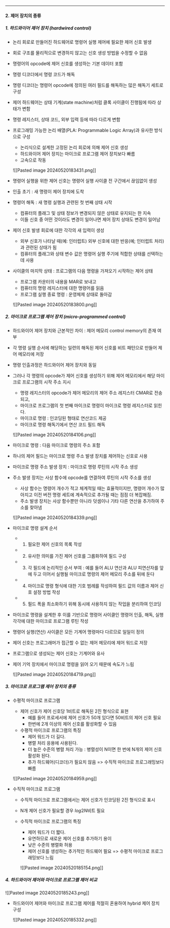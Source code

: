 
---
#### 2. 제어 장치의 종류
##### 1. 하드와이어 제어 장치 (hardwired control)
- 논리 회로로 만들어진 하드웨어로 명령어 실행 제어에 필요한 제어 신호 발생
- 회로 구조를 물리적으로 변경하지 않고는 신호 생성 방법을 수정할 수 없음
- 명령어의 opcode에 제어 신호를 생성하는 기본 데이터 포함
- 명령 디코더에서 명령 코드가 해독
- 명령 디코더는 명령어 opcode에 정의된 여러 필드를 해독하는 많은 해독기 세트로 구성
- 제어 하드웨어는 상태 기계(state machine)처럼 클록 사이클이 진행됨에 따라 상태가 변함
- 명령 레지스터, 상태 코드, 외부 입력 등에 따라 다르게 변함
- 프로그래밍 가능한 논리 배열(PLA: Programmable Logic Array)과 유사한 방식으로 구성
	- 논리식으로 설계한 고정된 논리 회로에 의해 제어 신호 생성
	- 하드와이어 제어 장치는 마이크로 프로그램 제어 장치보다 빠름
	- 고속으로 작동
	
	![[Pasted image 20240520183431.png]]
- 명령어 실행을 위한 제어 신호는 명령어 실행 사이클 전 구간에서 끊임없이 생성
- 인출 초기 : 새 명령이 제어 장치에 도착
- 명령어 해독 : 새 명령 실행과 관련된 첫 번째 상태 시작
	- 컴퓨터의 플래그 및 상태 정보가 변경되지 않은 상태로 유지되는 한 지속
	- 이들 신호 중 어떤 것이라도 변경이 일어나면 제어 장치 상태도 변경이 일어남
- 제어 신호 발생 회로에 대한 각각의 새 입력이 생성
	- 외부 신호가 나타날 때(예: 인터럽트) 외부 신호에 대한 반응(예; 인터럽트 처리)과 관련된 상태가 됨
	- 컴퓨터의 플래그와 상태 변수 값은 명령어 실행 주기에 적합한 상태를 선택하는 데 사용
- 사이클의 마지막 상태 : 프로그램의 다음 명령을 가져오기 시작하는 제어 상태
	- 프로그램 카운터의 내용을 MAR로 보내고
	- 컴퓨터의 명령 레지스터에 대한 명령어를 읽음
	- 프로그램 실행 종료 명령 : 운영체제 상태로 돌아감
	
	![[Pasted image 20240520183800.png]]

##### 2. 마이크로 프로그램 제어 장치 (micro-programmed control)
- 하드와이어 제어 장치와 근본적인 차이 : 제어 메모리 control memory의 존재 여부
- 각 명령 실행 순서에 해당하는 일련의 해독된 제어 신호를 비트 패턴으로 만들어 제어 메모리에 저장
- 명령 인출과정은 하드와이어 제어 장치와 동일
- 그러나 각 명령의 opcode가 제어 신호를 생성하기 위해 제어 메모리에서 해당 마이크로 프로그램의 시작 주소 지시
	- 명령 레지스터의 opcode가 제어 메모리의 제어 주소 레지스터 CMAR로 전송되고,
	- 마이크로 프로그램의 첫 번째 마이크로 명령이 마이크로 명령 레지스터로 읽힌다.
	- 마이크로 명령 : 인코딩된 형태로 연산코드 제공
	- 마이크로 명령 해독기에서 연산 코드 필드 해독
	
	![[Pasted image 20240520184106.png]]
- 마이크로 명령 : 다음 마이크로 명령의 주소 포함
- 하나의 제어 필드는 마이크로 명령 주소 발생 장치를 제어하는 신호로 사용
- 마이크로 명령 주소 발생 장치 : 마이크로 명령 루틴의 시작 주소 생성
- 주소 발생 장치는 사상 함수에 opcode를 연결하여 루틴의 시작 주소를 생성
	- 사상 함수는 명령어 개수가 적고 체계적일 때는 효율적이지만, 명령어 개수가 많아지고 이전 버전 명령 세트에 계속적으로 추가될 때는 점점 더 복잡해짐.
	- 주소 발생 장치는 사상 함수뿐만 아니라 덧셈이나 기타 다른 연산을 추가하여 주소를 찾아냄
	
	![[Pasted image 20240520184339.png]]
- 마이크로 명령 설계 순서
	- 1. 필요한 제어 신호의 목록 작성
	- 2. 유사한 의미를 가진 제어 신호를 그룹화하여 필드 구성
	- 3. 각 필드에 논리적인 순서 부여 : 예를 들어 ALU 연산과 ALU 피연산자를 앞에 두고 이어서 실행될 마이크로 명령의 제어 메모리 주소를 뒤에 둔다
	- 4. 마이크로 명령 형식에 대한 기호 범례를 작성하여 필드 값의 이름과 제어 신호 설정 방법 작성
	- 5. 필드 폭을 최소화하기 위해 동시에 사용하지 않는 작업을 분리하여 인코딩
- 마이크로 명령을 설계한 후 이를 기반으로 명령어 사이클인 명령어 인출, 해독, 실행 각각에 대한 마이크로 프로그램 루틴 작성
- 명령어 실행(연산) 사이클은 모든 기계어 명령마다 다르므로 일일이 정의
- 제어 신호는 프로그래머가 접근할 수 없는 제어 메모리에 제어 워드로 저장
- 프로그램으로 생성되는 제어 신호는 기계어와 유사
- 제어 기억 장치에서 마이크로 명령을 읽어 오기 때문에 속도가 느림
	
	![[Pasted image 20240520184719.png]]


##### 3. 마이크로 프로그램 제어 장치의 종류
- 수평적 마이크로 프로그램
	- 제어 신호가 제어 신호당 1비트로 해독된 2진 형식으로 표현
		- 예를 들어 프로세서에 제어 신호가 50개 있다면 50비트의 제어 신호 필요
		- 한번에 2개 이상의 제어 신호를 활성화할 수 있음
	- 수평적 마이크로 프로그램의 특징
		- 제어 워드가 더 길다.
		- 병렬 처리 응용에 사용된다.
		- 더 높은 수준의 병렬 처리 가능 : 병렬성이 N이면 한 번에 N개의 제어 신호 활성화 된다.
		- 추가 하드웨어(디코더)가 필요치 않음 => 수직적 마이크로 프로그래밍보다 빠름
		
	![[Pasted image 20240520184959.png]]
- 수직적 마이크로 프로그램
	- 수직적 마이크로 프로그램에서는 제어 신호가 인코딩된 2진 형식으로 표시
	- N개 제어 신호가 필요할 경우 $log2N$비트 필요
	- 수직적 마이크로 프로그램의 특징
		- 제어 워드가 더 짧다.
		- 유연하므로 새로운 제어 신호를 추가하기 용이
		- 낮은 수준의 병렬화 허용
		- 제어 신호를 생성하는 추가적인 하드웨어 필요 => 수평적 마이크로 프로그래밍보다 느림
		
		![[Pasted image 20240520185154.png]]


##### 4. 하드와이어 제어와 마이크로 프로그램 제어 비교

![[Pasted image 20240520185243.png]]
- 하드와이어 제어와 마이크로 프로그램 제어를 적절히 혼용하여 hybrid 제어 장치 구성
	
	![[Pasted image 20240520185332.png]]
